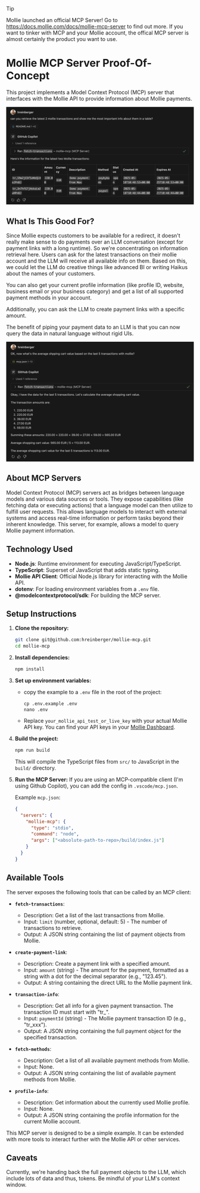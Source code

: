 > [!TIP]
> Mollie launched an official MCP Server! Go to https://docs.mollie.com/docs/mollie-mcp-server to find out more.
> If you want to tinker with MCP and your Mollie account, the offical MCP server is almost certainly the product you want to use.

# Mollie MCP Server Proof-Of-Concept

This project implements a Model Context Protocol (MCP) server that interfaces with the Mollie API to provide information about Mollie payments.

![Mollie MCP Server Integration](/.github/assets/mollie-mcp.png)

## What Is This Good For?

Since Mollie expects customers to be available for a redirect, it doesn't really make sense to do payments over an LLM conversation (except for payment links with a long runtime). So we're concentrating on information retrieval here. Users can ask for the latest transactions on their mollie account and the LLM will receive all available info on them. Based on this, we could let the LLM do creative things like advanced BI or writing Haikus about the names of your customers.

You can also get your current profile information (like profile ID, website, business email or your business category) and get a list of all supported payment methods in your account.

Additionally, you can ask the LLM to create payment links with a specific amount.

The benefit of piping your payment data to an LLM is that you can now query the data in natural language without rigid UIs.

![Average Cart Values](/.github/assets/mollie-mcp-2.png)

## About MCP Servers

Model Context Protocol (MCP) servers act as bridges between language models and various data sources or tools. They expose capabilities (like fetching data or executing actions) that a language model can then utilize to fulfill user requests. This allows language models to interact with external systems and access real-time information or perform tasks beyond their inherent knowledge. This server, for example, allows a model to query Mollie payment information.

## Technology Used

- **Node.js**: Runtime environment for executing JavaScript/TypeScript.
- **TypeScript**: Superset of JavaScript that adds static typing.
- **Mollie API Client**: Official Node.js library for interacting with the Mollie API.
- **dotenv**: For loading environment variables from a `.env` file.
- **@modelcontextprotocol/sdk**: For building the MCP server.

## Setup Instructions

1.  **Clone the repository:**

    ```bash
    git clone git@github.com:hreinberger/mollie-mcp.git
    cd mollie-mcp
    ```

2.  **Install dependencies:**

    ```bash
    npm install
    ```

3.  **Set up environment variables:**

    - copy the example to a `.env` file in the root of the project:
      ```
      cp .env.example .env
      nano .env
      ```
    - Replace `your_mollie_api_test_or_live_key` with your actual Mollie API key. You can find your API keys in your [Mollie Dashboard](https://www.mollie.com/dashboard/developers/api-keys).

4.  **Build the project:**

    ```bash
    npm run build
    ```

    This will compile the TypeScript files from `src/` to JavaScript in the `build/` directory.

5.  **Run the MCP Server:**
    If you are using an MCP-compatible client (I'm using Github Copilot), you can add the config in `.vscode/mcp.json`.

    Example `mcp.json`:

    ```json
    {
      "servers": {
        "mollie-mcp": {
          "type": "stdio",
          "command": "node",
          "args": ["<absolute-path-to-repo>/build/index.js"]
        }
      }
    }
    ```

## Available Tools

The server exposes the following tools that can be called by an MCP client:

- **`fetch-transactions`**:

  - Description: Get a list of the last transactions from Mollie.
  - Input: `limit` (number, optional, default: 5) - The number of transactions to retrieve.
  - Output: A JSON string containing the list of payment objects from Mollie.

- **`create-payment-link`**:

  - Description: Create a payment link with a specified amount.
  - Input: `amount` (string) - The amount for the payment, formatted as a string with a dot for the decimal separator (e.g., "123.45").
  - Output: A string containing the direct URL to the Mollie payment link.

- **`transaction-info`**:

  - Description: Get all info for a given payment transaction. The transaction ID must start with "tr\_".
  - Input: `paymentId` (string) - The Mollie payment transaction ID (e.g., "tr_xxx").
  - Output: A JSON string containing the full payment object for the specified transaction.

- **`fetch-methods`**:

  - Description: Get a list of all available payment methods from Mollie.
  - Input: None.
  - Output: A JSON string containing the list of available payment methods from Mollie.

- **`profile-info`**:

  - Description: Get information about the currently used Mollie profile.
  - Input: None.
  - Output: A JSON string containing the profile information for the current Mollie account.

This MCP server is designed to be a simple example. It can be extended with more tools to interact further with the Mollie API or other services.

## Caveats

Currently, we're handing back the full payment objects to the LLM, which include lots of data and thus, tokens. Be mindful of your LLM's context window.
